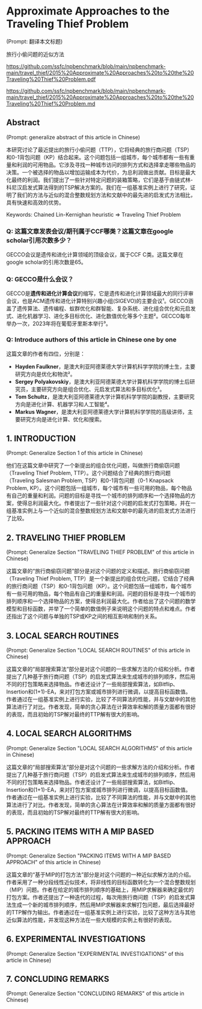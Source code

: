 # Approximate Approaches to the Traveling Thief Problem

(Prompt: 翻译本文标题)

旅行小偷问题的近似方法

https://github.com/ssfc/npbenchmark/blob/main/npbenchmark-main/travel_thief/2015%20Approximate%20Approaches%20to%20the%20Traveling%20Thief%20Problem.pdf

https://github.com/ssfc/npbenchmark/blob/main/npbenchmark-main/travel_thief/2015%20Approximate%20Approaches%20to%20the%20Traveling%20Thief%20Problem.md

## Abstract

(Prompt: generalize abstract of this article in Chinese)

本研究讨论了最近提出的旅行小偷问题（TTP），它将经典的旅行商问题（TSP）和0-1背包问题（KP）结合起来。这个问题包括一组城市，每个城市都有一些有重量和利润的可用物品。它涉及寻找一种城市访问的排列方式和选择拿走哪些物品的决策。一个被选择的物品以增加运输成本为代价，为总利润做出贡献。目标是最大化最终的利润。我们提出了一些针对特定问题的装箱策略，它们是基于由链式林-科尼汉启发式算法得到的TSP解决方案的。我们在一组基准实例上进行了研究，证明了我们的方法与近似的混合整数规划方法和文献中的最先进的启发式方法相比，具有快速和高效的优势。

Keywords: Chained Lin-Kernighan heuristic => Traveling Thief Problem

### Q: 这篇文章发表会议/期刊属于CCF哪类？这篇文章在google scholar引用次数多少？

GECCO会议是遗传和进化计算领域的顶级会议，属于CCF C类。这篇文章在google scholar的引用次数是65。

### Q: GECCO是什么会议？

GECCO是**遗传和进化计算会议**的缩写，它是遗传和进化计算领域最大的同行评审会议，也是ACM遗传和进化计算特别兴趣小组(SIGEVO)的主要会议¹。GECCO涵盖了遗传算法、遗传编程、蚁群优化和群智能、复杂系统、进化组合优化和元启发式、进化机器学习、进化多目标优化、进化数值优化等多个主题²。GECCO每年举办一次，2023年将在葡萄牙里斯本举行³。

### Q: Introduce authors of this article in Chinese one by one

这篇文章的作者有四位，分别是：

- **Hayden Faulkner**，是澳大利亚阿德莱德大学计算机科学学院的博士生，主要研究方向是优化和物流²。
- **Sergey Polyakovskiy**，是澳大利亚阿德莱德大学计算机科学学院的博士后研究员，主要研究方向是组合优化、元启发式算法和多目标优化³。
- **Tom Schultz**，是澳大利亚阿德莱德大学计算机科学学院的副教授，主要研究方向是进化计算、机器学习和人工智能⁴。
- **Markus Wagner**，是澳大利亚阿德莱德大学计算机科学学院的高级讲师，主要研究方向是进化计算、优化和搜索。

## 1. INTRODUCTION

(Prompt: Generalize Section 1 of this article in Chinese)

他们在这篇文章中研究了一个新提出的组合优化问题，叫做旅行商偷窃问题（Traveling Thief Problem, TTP）。这个问题结合了经典的旅行商问题（Traveling Salesman Problem, TSP）和0-1背包问题（0-1 Knapsack Problem, KP）。这个问题包括一组城市，每个城市有一些可用的物品，每个物品有自己的重量和利润。问题的目标是寻找一个城市的排列顺序和一个选择物品的方案，使得总利润最大化。作者提出了一些针对这个问题的启发式打包策略，并在一组基准实例上与一个近似的混合整数规划方法和文献中的最先进的启发式方法进行了比较。

## 2. TRAVELING THIEF PROBLEM

(Prompt: Generalize Section "TRAVELING THIEF PROBLEM" of this article in Chinese)

这篇文章的“旅行商偷窃问题”部分是对这个问题的定义和描述。旅行商偷窃问题（Traveling Thief Problem, TTP）是一个新提出的组合优化问题，它结合了经典的旅行商问题（TSP）和0-1背包问题（KP）。这个问题包括一组城市，每个城市有一些可用的物品，每个物品有自己的重量和利润。问题的目标是寻找一个城市的排列顺序和一个选择物品的方案，使得总利润最大化。作者给出了这个问题的数学模型和目标函数，并举了一个简单的数值例子来说明这个问题的特点和难点。作者还指出了这个问题与单独的TSP或KP之间的相互影响和制约关系。

## 3. LOCAL SEARCH ROUTINES

(Prompt: Generalize Section "LOCAL SEARCH ROUTINES" of this article in Chinese)

这篇文章的“局部搜索算法”部分是对这个问题的一些求解方法的介绍和分析。作者提出了几种基于旅行商问题（TSP）的启发式算法来生成城市的排列顺序，然后用不同的打包策略来选择物品。作者还设计了一些局部搜索算法，如Bitflip、Insertion和(1+1)-EA，来对打包方案或城市排列进行微调，以提高目标函数值。作者通过在一组基准实例上进行实验，比较了不同算法的性能，并与文献中的其他算法进行了对比。作者发现，简单的贪心算法在计算效率和解的质量方面都有很好的表现，而且初始的TSP解对最终的TTP解有很大的影响。

## 4. LOCAL SEARCH ALGORITHMS

(Prompt: Generalize Section "LOCAL SEARCH ALGORITHMS" of this article in Chinese)

这篇文章的“局部搜索算法”部分是对这个问题的一些求解方法的介绍和分析。作者提出了几种基于旅行商问题（TSP）的启发式算法来生成城市的排列顺序，然后用不同的打包策略来选择物品。作者还设计了一些局部搜索算法，如Bitflip、Insertion和(1+1)-EA，来对打包方案或城市排列进行微调，以提高目标函数值。作者通过在一组基准实例上进行实验，比较了不同算法的性能，并与文献中的其他算法进行了对比。作者发现，简单的贪心算法在计算效率和解的质量方面都有很好的表现，而且初始的TSP解对最终的TTP解有很大的影响。

## 5. PACKING ITEMS WITH A MIP BASED APPROACH

(Prompt: Generalize Section "PACKING ITEMS WITH A MIP BASED APPROACH" of this article in Chinese)

这篇文章的“基于MIP的打包方法”部分是对这个问题的一种近似求解方法的介绍。作者采用了一种分段线性近似技术，将非线性的目标函数转化为一个混合整数规划（MIP）问题。作者在给定的城市排列顺序的基础上，用MIP求解器来确定最优的打包方案。作者还提出了一种迭代的过程，每次用旅行商问题（TSP）的启发式算法生成一个新的城市排列顺序，然后用MIP求解器来求解打包问题，最后选择最好的TTP解作为输出。作者通过在一组基准实例上进行实验，比较了这种方法与其他近似算法的性能，并发现这种方法在一些大规模的实例上有很好的表现。

## 6. EXPERIMENTAL INVESTIGATIONS

(Prompt: Generalize Section "EXPERIMENTAL INVESTIGATIONS" of this article in Chinese)

## 7. CONCLUDING REMARKS

(Prompt: Generalize Section "CONCLUDING REMARKS" of this article in Chinese)

